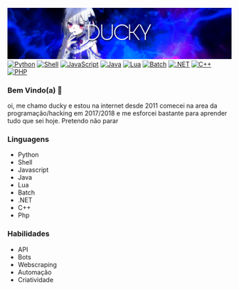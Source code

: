 <img src='banner.jpg' alt="banner"></img>
[![Python](https://img.shields.io/badge/-Python-blue?style=flat&logo=python)](link_para_python)
[![Shell](https://img.shields.io/badge/-Shell-black?style=flat&logo=gnu-bash)](link_para_shell)
[![JavaScript](https://img.shields.io/badge/-JavaScript-yellow?style=flat&logo=javascript)](link_para_javascript)
[![Java](https://img.shields.io/badge/-Java-red?style=flat&logo=java)](link_para_java)
[![Lua](https://img.shields.io/badge/-Lua-blueviolet?style=flat&logo=lua)](link_para_lua)
[![Batch](https://img.shields.io/badge/-Batch-green?style=flat&logo=batch)](link_para_batch)
[![.NET](https://img.shields.io/badge/-.NET-purple?style=flat&logo=.net)](link_para_dotnet)
[![C++](https://img.shields.io/badge/-C++-blue?style=flat&logo=c%2B%2B)](link_para_cplusplus)
[![PHP](https://img.shields.io/badge/-PHP-purple?style=flat&logo=php)](link_para_php)

### Bem Vindo(a) 🦆

oi, me chamo ducky e estou na internet desde 2011
comecei na area da programação/hacking em 2017/2018 e
me esforcei bastante para aprender tudo que sei hoje. Pretendo não parar


### Linguagens
- Python
- Shell
- Javascript
- Java
- Lua
- Batch
- .NET
- C++
- Php

### Habilidades
- API
- Bots
- Webscraping
- Automação
- Criatividade
